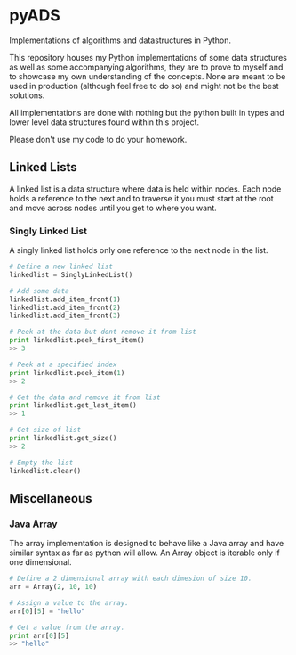 # pyADS
Implementations of algorithms and datastructures in Python.

This repository houses my Python implementations of some data structures as well
as some accompanying algorithms, they are to prove to myself and to showcase my
own understanding of the concepts. None are meant to be used in production
(although feel free to do so) and might not be the best solutions.

All implementations are done with nothing but the python built in types and
lower level data structures found within this project.

Please don't use my code to do your homework.

## Linked Lists

A linked list is a data structure where data is held within nodes. Each node
holds a reference to the next and to traverse it you must start at the root and
move across nodes until you get to where you want.

### Singly Linked List

A singly linked list holds only one reference to the next node in the list.

```python
# Define a new linked list
linkedlist = SinglyLinkedList()

# Add some data
linkedlist.add_item_front(1)
linkedlist.add_item_front(2)
linkedlist.add_item_front(3)

# Peek at the data but dont remove it from list
print linkedlist.peek_first_item()
>> 3

# Peek at a specified index
print linkedlist.peek_item(1)
>> 2

# Get the data and remove it from list
print linkedlist.get_last_item()
>> 1

# Get size of list
print linkedlist.get_size()
>> 2

# Empty the list
linkedlist.clear()
```

## Miscellaneous

### Java Array

The array implementation is designed to behave like a Java array and have similar
syntax as far as python will allow. An Array object is iterable only if one
dimensional.

```python
# Define a 2 dimensional array with each dimesion of size 10.
arr = Array(2, 10, 10)

# Assign a value to the array.
arr[0][5] = "hello"

# Get a value from the array.
print arr[0][5]
>> "hello"
```
